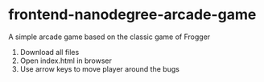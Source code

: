 frontend-nanodegree-arcade-game
===============================

A simple arcade game based on the classic game of Frogger

1. Download all files
2. Open index.html in browser
3. Use arrow keys to move player around the bugs